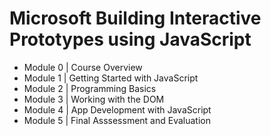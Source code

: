 # Microsoft Building Interactive Prototypes using JavaScript

- Module 0 | Course Overview
- Module 1 | Getting Started with JavaScript
- Module 2 | Programming Basics
- Module 3 | Working with the DOM
- Module 4 | App Development with JavaScript
- Module 5 | Final Asssessment and Evaluation
